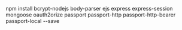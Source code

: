 npm install bcrypt-nodejs body-parser ejs express express-session mongoose oauth2orize passport passport-http passport-http-bearer passport-local --save